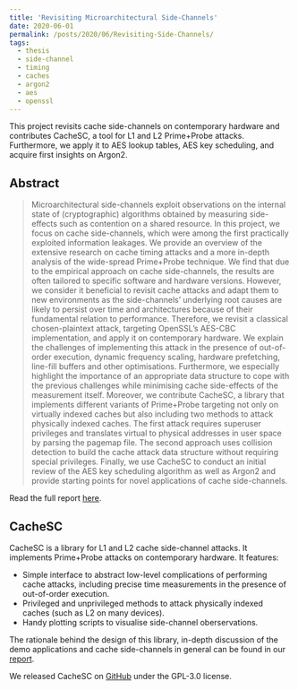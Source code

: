 ```yaml
---
title: 'Revisiting Microarchitectural Side-Channels'
date: 2020-06-01
permalink: /posts/2020/06/Revisiting-Side-Channels/
tags:
  - thesis
  - side-channel
  - timing
  - caches
  - argon2
  - aes
  - openssl
---
```


This project revisits cache side-channels on contemporary hardware and contributes CacheSC, a tool for L1 and L2 Prime+Probe attacks. Furthermore, we apply it to AES lookup tables, AES key scheduling, and acquire first insights on Argon2.

## Abstract

> Microarchitectural side-channels exploit observations on the internal state of (cryptographic) algorithms obtained by measuring side-effects such as contention on a shared resource. In this project, we focus on cache side-channels, which were among the first practically exploited information leakages. We provide an overview of the extensive research on cache timing attacks and a more in-depth analysis of the wide-spread Prime+Probe technique. We find that due to the empirical approach on cache side-channels, the results are often tailored to specific software and hardware versions. However, we consider it beneficial to revisit cache attacks and adapt them to new environments as the side-channels’ underlying root causes are likely to persist over time and architectures because of their fundamental relation to performance. Therefore, we revisit a classical chosen-plaintext attack, targeting OpenSSL’s AES-CBC implementation, and apply it on contemporary hardware. We explain the challenges of implementing this attack in the presence of out-of-order execution, dynamic frequency scaling, hardware prefetching, line-fill buffers and other optimisations. Furthermore, we especially highlight the importance of an appropriate data structure to cope with the previous challenges while minimising cache side-effects of the measurement itself. Moreover, we contribute CacheSC, a library that implements different variants of Prime+Probe targeting not only on virtually indexed caches but also including two methods to attack physically indexed caches. The first attack requires superuser privileges and translates virtual to physical addresses in user space by parsing the pagemap file. The second approach uses collision detection to build the cache attack data structure without requiring special privileges. Finally, we use CacheSC to conduct an initial review of the AES key scheduling algorithm as well as Argon2 and provide starting points for novel applications of cache side-channels.

Read the full report [here](/files/revisiting-microarchitectural-side-channels.pdf).

## CacheSC

CacheSC is a library for L1 and L2 cache side-channel attacks. It implements Prime+Probe attacks on contemporary hardware. It features:

- Simple interface to abstract low-level complications of performing cache attacks, including precise time measurements in the presence of out-of-order execution.
- Privileged and unprivileged methods to attack physically indexed caches (such as L2 on many devices).
- Handy plotting scripts to visualise side-channel oberservations.

The rationale behind the design of this library, in-depth discussion of the demo applications and cache side-channels in general can be found in our [report](/files/revisiting-microarchitectural-side-channels.pdf).

We released CacheSC on [GitHub](https://github.com/Miro-H/CacheSC) under the GPL-3.0 license.
